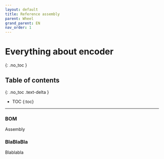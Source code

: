 ```yaml
---
layout: default
title: Reference assembly
parent: Wheel
grand_parent: EN
nav_order: 1
---
```


# Everything about encoder
{: .no_toc }

## Table of contents
{: .no_toc .text-delta }

- TOC
{:toc}

---

### BOM
Assembly

### BlaBlaBla
Blablabla